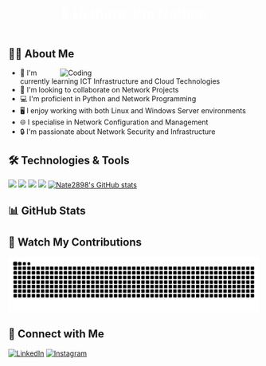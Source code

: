 
<div style="position: relative;">
  <div style="background-image: url('network2.png'); background-repeat: repeat; min-height: 100vh; filter: blur(4px); position: absolute; width: 100%; height: 100%;"></div>
  <div style="position: relative; z-index: 1;">
<h1 style="color: white; text-align: center; padding: 20px;">👋 Hi there, I'm Nathan</h1>



## 👨‍💻 About Me
<img align="right" alt="Coding" width="400" src="https://media.giphy.com/media/qgQUggAC3Pfv687qPC/giphy.gif">

- 📝 I'm currently learning ICT Infrastructure and Cloud Technologies
- 👯 I'm looking to collaborate on Network Projects
- 💻 I'm proficient in Python and Network Programming
- 🖥️ I enjoy working with both Linux and Windows Server environments
- 🌐 I specialise in Network Configuration and Management
- 🔒 I'm passionate about Network Security and Infrastructure

## 🛠️ Technologies & Tools
![](https://img.shields.io/badge/Code-Python-informational?style=flat&logo=python&logoColor=white&color=2bbc8a)
![](https://img.shields.io/badge/OS-Linux-informational?style=flat&logo=linux&logoColor=white&color=2bbc8a)
![](https://img.shields.io/badge/OS-Windows_Server-informational?style=flat&logo=windows&logoColor=white&color=2bbc8a)
![](https://img.shields.io/badge/Skill-Networking-informational?style=flat&logo=cisco&logoColor=white&color=2bbc8a)
[![Nate2898's GitHub stats](https://github-readme-stats.vercel.app/api?username=Nate2898)](https://github.com/anuraghazra/github-readme-stats)

## 📊 GitHub Stats
<p align="center">
    
</p>

## 🐍 Watch My Contributions
<p align="center">
  <img src="https://raw.githubusercontent.com/Nate2898/nate2898.github.io/output/github-contribution-grid-snake.svg" alt="Snake Animation"/>
</p>

## 🤝 Connect with Me
[![LinkedIn](https://img.shields.io/badge/LinkedIn-blue?style=flat-square&logo=linkedin)](https://www.linkedin.com/in/nathan-d1998/)
[![Instagram](https://img.shields.io/badge/Instagram-blue?style=flat-square&logo=instagram)](https://www.instagram.com/natedog2898/)

</div>
</div>
